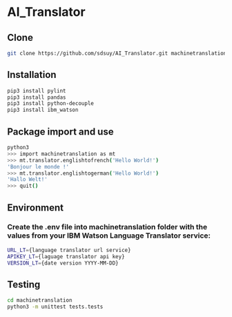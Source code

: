 # AI_Translator

## Clone

```sh
git clone https://github.com/sdsuy/AI_Translator.git machinetranslation
```

## Installation

```sh
pip3 install pylint
pip3 install pandas
pip3 install python-decouple
pip3 install ibm_watson
```

## Package import and use

```sh
python3
>>> import machinetranslation as mt
>>> mt.translator.englishtofrench('Hello World!')
'Bonjour le monde !'
>>> mt.translator.englishtogerman('Hello World!')
'Hallo Welt!'
>>> quit()
```

## Environment

### Create the .env file into machinetranslation folder with the values from your IBM Watson Language Translator service:

```sh
URL_LT={language translator url service}
APIKEY_LT={laguage translator api key}
VERSION_LT={date version YYYY-MM-DD}
```

## Testing

```sh
cd machinetranslation
python3 -m unittest tests.tests
```
